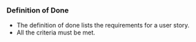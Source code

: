 ### Definition of Done
- The definition of done lists the requirements for a user story.
- All the criteria must be met.
